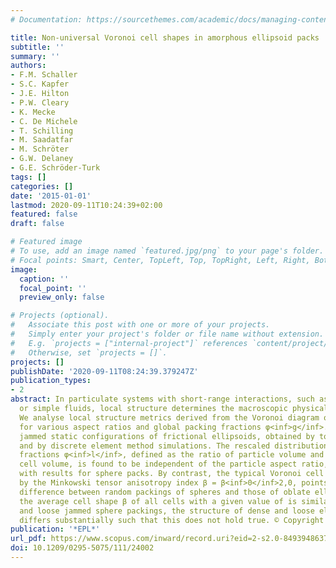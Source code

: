```yaml
---
# Documentation: https://sourcethemes.com/academic/docs/managing-content/

title: Non-universal Voronoi cell shapes in amorphous ellipsoid packs
subtitle: ''
summary: ''
authors:
- F.M. Schaller
- S.C. Kapfer
- J.E. Hilton
- P.W. Cleary
- K. Mecke
- C. De Michele
- T. Schilling
- M. Saadatfar
- M. Schröter
- G.W. Delaney
- G.E. Schröder-Turk
tags: []
categories: []
date: '2015-01-01'
lastmod: 2020-09-11T10:24:39+02:00
featured: false
draft: false

# Featured image
# To use, add an image named `featured.jpg/png` to your page's folder.
# Focal points: Smart, Center, TopLeft, Top, TopRight, Left, Right, BottomLeft, Bottom, BottomRight.
image:
  caption: ''
  focal_point: ''
  preview_only: false

# Projects (optional).
#   Associate this post with one or more of your projects.
#   Simply enter your project's folder or file name without extension.
#   E.g. `projects = ["internal-project"]` references `content/project/deep-learning/index.md`.
#   Otherwise, set `projects = []`.
projects: []
publishDate: '2020-09-11T08:24:39.379247Z'
publication_types:
- 2
abstract: In particulate systems with short-range interactions, such as granular matter
  or simple fluids, local structure determines the macroscopic physical properties.
  We analyse local structure metrics derived from the Voronoi diagram of oblate ellipsoids,
  for various aspect ratios and global packing fractions φ<inf>g</inf>. We focus on
  jammed static configurations of frictional ellipsoids, obtained by tomographic imaging
  and by discrete element method simulations. The rescaled distribution of local packing
  fractions φ<inf>l</inf>, defined as the ratio of particle volume and its Voronoi
  cell volume, is found to be independent of the particle aspect ratio, and coincide
  with results for sphere packs. By contrast, the typical Voronoi cell shape, quantified
  by the Minkowski tensor anisotropy index β = β<inf>0</inf>2,0, points towards a
  difference between random packings of spheres and those of oblate ellipsoids. While
  the average cell shape β of all cells with a given value of is similar in dense
  and loose jammed sphere packings, the structure of dense and loose ellipsoid packings
  differs substantially such that this does not hold true. © Copyright EPLA, 2015.
publication: '*EPL*'
url_pdf: https://www.scopus.com/inward/record.uri?eid=2-s2.0-84939486373&doi=10.1209%2f0295-5075%2f111%2f24002&partnerID=40&md5=3089658fb9569220054e417a5955509a
doi: 10.1209/0295-5075/111/24002
---
```

